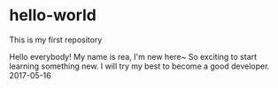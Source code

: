 # hello-world
This is my first repository

Hello everybody!
My name is rea, I'm new here~
So exciting to start learning something new.
I will try my best to become a good developer.
                                        2017-05-16
